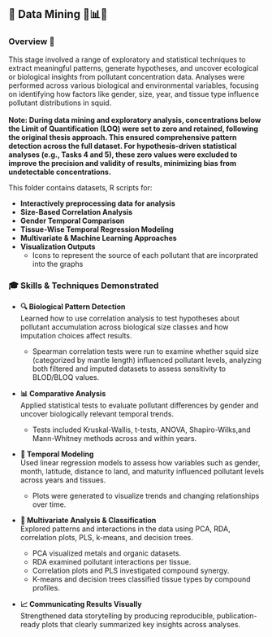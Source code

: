 ## 🧠 Data Mining 🧬📊🧪

### Overview 🎯  
This stage involved a range of exploratory and statistical techniques to extract meaningful patterns, generate hypotheses, and uncover ecological or biological insights from pollutant concentration data. Analyses were performed across various biological and environmental variables, focusing on identifying how factors like gender, size, year, and tissue type influence pollutant distributions in squid. <br><br>
**Note: During data mining and exploratory analysis, concentrations below the Limit of Quantification (LOQ) were set to zero and retained, following the original thesis approach. This ensured comprehensive pattern detection across the full dataset.
For hypothesis-driven statistical analyses (e.g., Tasks 4 and 5), these zero values were excluded to improve the precision and validity of results, minimizing bias from undetectable concentrations.**


  
This folder contains datasets, R scripts for: 
- **Interactively preprocessing data for analysis**
- **Size-Based Correlation Analysis**  
- **Gender Temporal Comparison**  
- **Tissue-Wise Temporal Regression Modeling**  
- **Multivariate & Machine Learning Approaches**  
- **Visualization Outputs**
    * Icons to represent the source of each pollutant that are incorprated into the        graphs

### 🎓 Skills & Techniques Demonstrated  
- **🔍 Biological Pattern Detection**  
  Learned how to use correlation analysis to test hypotheses about pollutant accumulation across biological size classes and how imputation choices affect results.  
  * Spearman correlation tests were run to examine whether squid size (categorized       by mantle length) influenced pollutant levels, analyzing both filtered and           imputed datasets to assess sensitivity to BLOD/BLOQ values.

- **📊 Comparative Analysis**  
  Applied statistical tests to evaluate pollutant differences by gender and uncover biologically relevant temporal trends.  
  * Tests included Kruskal-Wallis, t-tests, ANOVA, Shapiro-Wilks,and Mann-Whitney        methods across and within years.

- **📅 Temporal Modeling**  
  Used linear regression models to assess how variables such as gender, month, latitude, distance to land, and maturity influenced pollutant levels across years and tissues.  
  * Plots were generated to visualize trends and changing relationships over time.

- **🧮 Multivariate Analysis & Classification**  
  Explored patterns and interactions in the data using PCA, RDA, correlation plots, PLS, k-means, and decision trees.  
   * PCA visualized metals and organic datasets.  
   * RDA examined pollutant interactions per tissue.  
   * Correlation plots and PLS investigated compound synergy.  
   * K-means and decision trees classified tissue types by compound profiles.

- **📈 Communicating Results Visually**  
  Strengthened data storytelling by producing reproducible, publication-ready plots that clearly summarized key insights across analyses.
